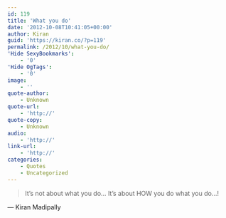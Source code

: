 ```yaml
---
id: 119
title: 'What you do'
date: '2012-10-08T10:41:05+00:00'
author: Kiran
guid: 'https://kiran.co/?p=119'
permalink: /2012/10/what-you-do/
'Hide SexyBookmarks':
    - '0'
'Hide OgTags':
    - '0'
image:
    - ''
quote-author:
    - Unknown
quote-url:
    - 'http://'
quote-copy:
    - Unknown
audio:
    - 'http://'
link-url:
    - 'http://'
categories:
    - Quotes
    - Uncategorized
---
```


> It’s not about what you do… It’s about HOW you do what you do…!

— Kiran Madipally